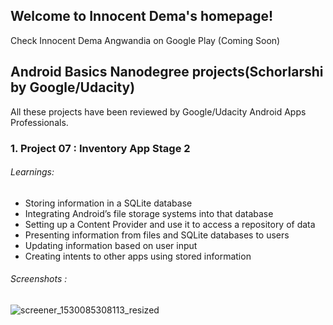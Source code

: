 ## Welcome to Innocent Dema's homepage!

Check Innocent Dema Angwandia on Google Play (Coming Soon)

## Android Basics Nanodegree projects(Schorlarshi by Google/Udacity)

All these projects have been reviewed by Google/Udacity Android Apps Professionals.

### 1. Project 07 : Inventory App Stage 2 

###### Learnings: 

* Storing information in a SQLite database
* Integrating Android’s file storage systems into that database
* Setting up a Content Provider and use it to access a repository of data
* Presenting information from files and SQLite databases to users
* Updating information based on user input
* Creating intents to other apps using stored information

###### Screenshots :

![screener_1530085308113_resized](https://user-images.githubusercontent.com/31923567/42059698-3b03a3e2-7b1c-11e8-9bd5-255534bab5d5.png)
